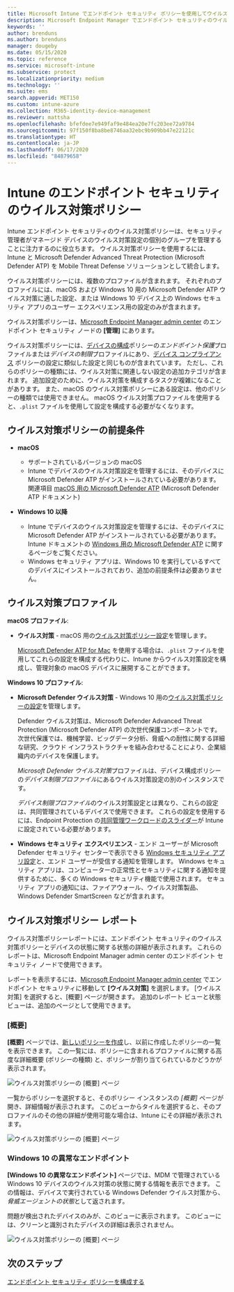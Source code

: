 ```yaml
---
title: Microsoft Intune でエンドポイント セキュリティ ポリシーを使用してウイルス対策設定を管理する | Microsoft Docs
description: Microsoft Endpoint Manager でエンドポイント セキュリティのウイルス対策ポリシーを使用して、管理するデバイスのポリシーを構成および展開し、レポートを使用します。
keywords: ''
author: brenduns
ms.author: brenduns
manager: dougeby
ms.date: 05/15/2020
ms.topic: reference
ms.service: microsoft-intune
ms.subservice: protect
ms.localizationpriority: medium
ms.technology: ''
ms.suite: ems
search.appverid: MET150
ms.custom: intune-azure
ms.collection: M365-identity-device-management
ms.reviewer: mattsha
ms.openlocfilehash: bfefdee7e949faf9e484ea20e7fc203ee72a9784
ms.sourcegitcommit: 97f150f8ba8be8746aa32ebc9b909bb47e22121c
ms.translationtype: HT
ms.contentlocale: ja-JP
ms.lasthandoff: 06/17/2020
ms.locfileid: "84879658"
---
```

# <a name="antivirus-policy-for-endpoint-security-in-intune"></a>Intune のエンドポイント セキュリティのウイルス対策ポリシー

Intune エンドポイント セキュリティのウイルス対策ポリシーは、セキュリティ管理者がマネージド デバイスのウイルス対策設定の個別のグループを管理することに注力するのに役立ちます。 ウイルス対策ポリシーを使用するには、Intune と Microsoft Defender Advanced Threat Protection (Microsoft Defender ATP) を Mobile Threat Defense ソリューションとして統合します。

ウイルス対策ポリシーには、複数のプロファイルが含まれます。 それぞれのプロファイルには、macOS および Windows 10 用の Microsoft Defender ATP ウイルス対策に適した設定、または Windows 10 デバイス上の Windows セキュリティ アプリのユーザー エクスペリエンス用の設定のみが含まれます。

ウイルス対策ポリシーは、[Microsoft Endpoint Manager admin center](https://go.microsoft.com/fwlink/?linkid=2109431) のエンドポイント セキュリティ ノードの **[管理]** にあります。

ウイルス対策ポリシーには、[デバイスの構成](../configuration/device-profile-create.md)ポリシーの*エンドポイント保護*プロファイルまたは*デバイスの制限*プロファイルにあり、[デバイス コンプライアンス](../protect/device-compliance-get-started.md) ポリシーの設定に類似した設定と同じものが含まれています。 ただし、これらのポリシーの種類には、ウイルス対策に関連しない設定の追加カテゴリが含まれます。 追加設定のために、ウイルス対策を構成するタスクが複雑になることがあります。 また、macOS のウイルス対策ポリシーにある設定は、他のポリシーの種類では使用できません。 macOS ウイルス対策プロファイルを使用すると、`.plist` ファイルを使用して設定を構成する必要がなくなります。

## <a name="prerequisites-for-antivirus-policy"></a>ウイルス対策ポリシーの前提条件

- **macOS**
  - サポートされているバージョンの macOS
  - Intune でデバイスのウイルス対策設定を管理するには、そのデバイスに Microsoft Defender ATP がインストールされている必要があります。 関連項目 [macOS 用の Microsoft Defender ATP](https://docs.microsoft.com/windows/security/threat-protection/microsoft-defender-atp/microsoft-defender-atp-mac) (Microsoft Defender ATP ドキュメント)

- **Windows 10 以降**
  - Intune でデバイスのウイルス対策設定を管理するには、そのデバイスに Microsoft Defender ATP がインストールされている必要があります。 Intune ドキュメントの [Windows 用の Microsoft Defender ATP](../protect/advanced-threat-protection.md) に関するページをご覧ください。
  - Windows セキュリティ アプリは、Windows 10 を実行しているすべてのデバイスにインストールされており、追加の前提条件は必要ありません。

## <a name="antivirus-profiles"></a>ウイルス対策プロファイル

**macOS プロファイル**:

- **ウイルス対策** - macOS 用の[ウイルス対策ポリシー設定](../protect/antivirus-microsoft-defender-settings-macos.md)を管理します。

  [Microsoft Defender ATP for Mac](https://docs.microsoft.com/windows/security/threat-protection/microsoft-defender-atp/microsoft-defender-atp-mac) を使用する場合は、`.plist` ファイルを使用してこれらの設定を構成する代わりに、Intune からウイルス対策設定を構成し、管理対象の macOS デバイスに展開することができます。

**Windows 10 プロファイル**:

- **Microsoft Defender ウイルス対策** - Windows 10 用の[ウイルス対策ポリシーの設定](../protect/antivirus-microsoft-defender-settings-windows.md)を管理します。

  Defender ウイルス対策は、Microsoft Defender Advanced Threat Protection (Microsoft Defender ATP) の次世代保護コンポーネントです。 次世代保護では、機械学習、ビッグデータ分析、脅威への耐性に関する詳細な研究、クラウド インフラストラクチャを組み合わせることにより、企業組織内のデバイスを保護します。

  *Microsoft Defender ウイルス対策*プロファイルは、デバイス構成ポリシーの*デバイス制限プロファイル*にあるウイルス対策設定の別のインスタンスです。
  
  *デバイス制限プロファイル*のウイルス対策設定とは異なり、これらの設定は、共同管理されているデバイスで使用できます。 これらの設定を使用するには、Endpoint Protection の[共同管理ワークロードのスライダー](https://docs.microsoft.com/configmgr/comanage/how-to-switch-workloads)が Intune に設定されている必要があります。

- **Windows セキュリティ エクスペリエンス** - エンド ユーザーが Microsoft Defender セキュリティ センターで表示できる [Windows セキュリティ アプリ設定](../protect/antivirus-security-experience-windows-settings.md)と、エンド ユーザーが受信する通知を管理します。 Windows セキュリティ アプリは、コンピューターの正常性とセキュリティに関する通知を提供するために、多くの Windows セキュリティ機能で使用されます。 セキュリティ アプリの通知には、ファイアウォール、ウイルス対策製品、Windows Defender SmartScreen などが含まれます。

## <a name="antivirus-policy-reports"></a>ウイルス対策ポリシー レポート

ウイルス対策ポリシーレポートには、エンドポイント セキュリティのウイルス対策ポリシーとデバイスの状態に関する状態の詳細が表示されます。 これらのレポートは、Microsoft Endpoint Manager admin center のエンドポイント セキュリティ ノードで使用できます。

レポートを表示するには、[Microsoft Endpoint Manager admin center](https://go.microsoft.com/fwlink/?linkid=2109431) でエンドポイント セキュリティに移動して **[ウイルス対策]** を選択します。 [ウイルス対策] を選択すると、[概要] ページが開きます。 追加のレポート ビューと状態ビューは、追加のページとして使用できます。

### <a name="summary"></a>[概要]

**[概要]** ページでは、[新しいポリシーを作成](../protect/endpoint-security-policy.md#create-an-endpoint-security-policy)し、以前に作成したポリシーの一覧を表示できます。 この一覧には、ポリシーに含まれるプロファイルに関する高度な詳細概要 (ポリシーの種類) と、ポリシーが割り当てられているかどうかが表示されます。

![ウイルス対策ポリシーの [概要] ページ](./media/endpoint-security-antivirus-policy/antivirus-summary.png)

一覧からポリシーを選択すると、そのポリシー インスタンスの *[概要]* ページが開き、詳細情報が表示されます。 このビューからタイルを選択すると、そのプロファイルのその他の詳細が使用可能な場合は、Intune にその詳細が表示されます。

![ウイルス対策ポリシーの [概要] ページ](./media/endpoint-security-antivirus-policy/policy-overview.png)

### <a name="windows-10-unhealthy-endpoints"></a>Windows 10 の異常なエンドポイント

**[Windows 10 の異常なエンドポイント]** ページでは、MDM で管理されている Windows 10 デバイスのウイルス対策の状態に関する情報を表示できます。 この情報は、デバイスで実行されている Windows Defender ウイルス対策から、*脅威エージェントの状態*として返されます。

問題が検出されたデバイスのみが、このビューに表示されます。 このビューには、クリーンと識別されたデバイスの詳細は表示されません。

![ウイルス対策ポリシーの [概要] ページ](./media/endpoint-security-antivirus-policy/antivirus-unhealthy-endpoints.png)

## <a name="next-steps"></a>次のステップ

[エンドポイント セキュリティ ポリシーを構成する](../protect/endpoint-security-policy.md#create-an-endpoint-security-policy)
